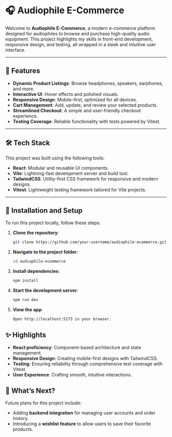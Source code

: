 # 🎧 Audiophile E-Commerce

Welcome to **Audiophile E-Commerce**, a modern e-commerce platform designed for audiophiles to browse and purchase high-quality audio equipment. This project highlights my skills in front-end development, responsive design, and testing, all wrapped in a sleek and intuitive user interface.

---

## 🌟 Features

- **Dynamic Product Listings**: Browse headphones, speakers, earphones, and more.
- **Interactive UI**: Hover effects and polished visuals.
- **Responsive Design**: Mobile-first, optimized for all devices.
- **Cart Management**: Add, update, and review your selected products.
- **Streamlined Checkout**: A simple and user-friendly checkout experience.
- **Testing Coverage**: Reliable functionality with tests powered by Vitest.

---

## 🛠️ Tech Stack

This project was built using the following tools:

- **React**: Modular and reusable UI components.
- **Vite**: Lightning-fast development server and build tool.
- **TailwindCSS**: Utility-first CSS framework for responsive and modern designs.
- **Vitest**: Lightweight testing framework tailored for Vite projects.

---

## 🚀 Installation and Setup

To run this project locally, follow these steps:

1. **Clone the repository**:
   ```bash
   git clone https://github.com/your-username/audiophile-ecommerce.git


2. **Navigate to the project folder**:
    ```bash
    cd audiophile-ecommerce

3. **Install dependencies**:
    ```bash
    npm install

4. **Start the development server**:
    ```bash
    npm run dev

5. **View the app**:
    ```bash
    Open http://localhost:5173 in your browser.

## ✨ Highlights
  - **React proficiency**: Component-based architecture and state management.
  - **Responsive Design**: Creating mobile-first designs with TailwindCSS.
  - **Testing**: Ensuring reliability through comprehensive test coverage with Vitest.
  - **User Experience**: Crafting smooth, intuitive interactions.

## 🔮 What’s Next?

Future plans for this project include:

  - Adding **backend integration** for managing user accounts and order history.
  - Introducing a **wishlist feature** to allow users to save their favorite products.
